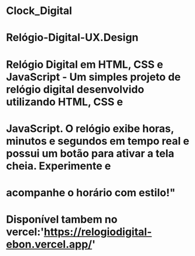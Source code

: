 # Clock_Digital
# Relógio-Digital-UX.Design
# Relógio Digital em HTML, CSS e JavaScript - Um simples projeto de relógio digital desenvolvido utilizando HTML, CSS e 
# JavaScript. O relógio exibe horas, minutos e segundos em tempo real e possui um botão para ativar a tela cheia. Experimente e 
# acompanhe o horário com estilo!"
#
# Disponível tambem no vercel:'https://relogiodigital-ebon.vercel.app/'
